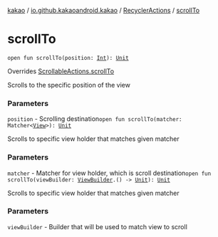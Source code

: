 [kakao](../../index.md) / [io.github.kakaoandroid.kakao](../index.md) / [RecyclerActions](index.md) / [scrollTo](./scroll-to.md)

# scrollTo

`open fun scrollTo(position: `[`Int`](https://kotlinlang.org/api/latest/jvm/stdlib/kotlin/-int/index.html)`): `[`Unit`](https://kotlinlang.org/api/latest/jvm/stdlib/kotlin/-unit/index.html)

Overrides [ScrollableActions.scrollTo](../-scrollable-actions/scroll-to.md)

Scrolls to the specific position of the view

### Parameters

`position` - Scrolling destination`open fun scrollTo(matcher: Matcher<`[`View`](https://developer.android.com/reference/android/view/View.html)`>): `[`Unit`](https://kotlinlang.org/api/latest/jvm/stdlib/kotlin/-unit/index.html)

Scrolls to specific view holder that matches given matcher

### Parameters

`matcher` - Matcher for view holder, which is scroll destination`open fun scrollTo(viewBuilder: `[`ViewBuilder`](../-view-builder/index.md)`.() -> `[`Unit`](https://kotlinlang.org/api/latest/jvm/stdlib/kotlin/-unit/index.html)`): `[`Unit`](https://kotlinlang.org/api/latest/jvm/stdlib/kotlin/-unit/index.html)

Scrolls to specific view holder that matches given matcher

### Parameters

`viewBuilder` - Builder that will be used to match view to scroll